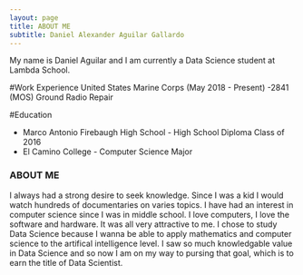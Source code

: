 ```yaml
---
layout: page
title: ABOUT ME
subtitle: Daniel Alexander Aguilar Gallardo
---
```


My name is Daniel Aguilar and I am currently a Data Science student at Lambda School.

#Work Experience
United States Marine Corps (May 2018 - Present)
-2841 (MOS) Ground Radio Repair

#Education
- Marco Antonio Firebaugh High School - High School Diploma Class of 2016
- El Camino College - Computer Science Major


### ABOUT ME

I always had a strong desire to seek knowledge. Since I was a kid I would watch hundreds of documentaries on varies topics.
I have had an interest in computer science since I was in middle school. I love computers, I love the software and hardware. It
was all very attractive to me. I chose to study Data Science because I wanna be able to apply mathematics and computer science to
the artifical intelligence level. I saw so much knowledgable value in Data Science and so now I am on my way to pursing that goal, which 
is to earn the title of Data Scientist.
